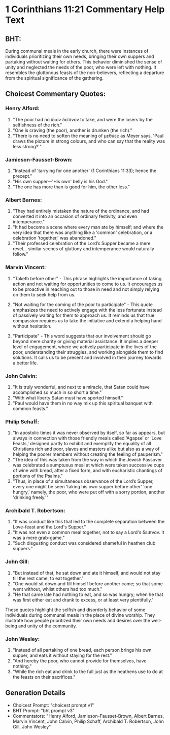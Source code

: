 # 1 Corinthians 11:21 Commentary Help Text

## BHT:
During communal meals in the early church, there were instances of individuals prioritizing their own needs, bringing their own suppers and partaking without waiting for others. This behavior diminished the sense of unity and neglected the needs of the poor, who were left with nothing. It resembles the gluttonous feasts of the non-believers, reflecting a departure from the spiritual significance of the gathering.

## Choicest Commentary Quotes:
### Henry Alford:
1. "The poor had no ἴδιον δεῖπνον to take, and were the losers by the selfishness of the rich."
2. "One is craving (the poor), another is drunken (the rich)."
3. "There is no need to soften the meaning of μεθύει: as Meyer says, 'Paul draws the picture in strong colours, and who can say that the reality was less strong?'"

### Jamieson-Fausset-Brown:
1. "Instead of 'tarrying for one another' (1 Corinthians 11:33); hence the precept." 
2. "His own supper—'His own' belly is his God." 
3. "The one has more than is good for him, the other less."

### Albert Barnes:
1. "They had entirely mistaken the nature of the ordinance, and had converted it into an occasion of ordinary festivity, and even intemperance."
2. "It had become a scene where every man ate by himself; and where the very idea that there was anything like a 'common' celebration, or a celebration 'together,' was abandoned."
3. "Their professed celebration of the Lord’s Supper became a mere revel... similar scenes of gluttony and intemperance would naturally follow."


### Marvin Vincent:
1. "Taketh before other" - This phrase highlights the importance of taking action and not waiting for opportunities to come to us. It encourages us to be proactive in reaching out to those in need and not simply relying on them to seek help from us.

2. "Not waiting for the coming of the poor to participate" - This quote emphasizes the need to actively engage with the less fortunate instead of passively waiting for them to approach us. It reminds us that true compassion requires us to take the initiative and extend a helping hand without hesitation.

3. "Participate" - This word suggests that our involvement should go beyond mere charity or giving material assistance. It implies a deeper level of engagement, where we actively participate in the lives of the poor, understanding their struggles, and working alongside them to find solutions. It calls us to be present and involved in their journey towards a better life.

### John Calvin:
1. "It is truly wonderful, and next to a miracle, that Satan could have accomplished so much in so short a time."
2. "With what liberty Satan must have sported himself."
3. "Paul would have them in no way mix up this spiritual banquet with common feasts."

### Philip Schaff:
1. "In apostolic times it was never observed by itself, so far as appears, but always in connection with those friendly meals called ‘Agapse’ or ‘Love Feasts,’ designed partly to exhibit and exemplify the equality of all Christians rich and poor, slaves and masters alike but also as a way of helping the poorer members without creating the feeling of pauperism."
2. "The idea of this was taken from the way in which the Jewish Passover was celebrated a sumptuous meal at which were taken successive cups of wine with bread, after a fixed form, and with eucharistic chantings of portions of the Psalms."
3. "Thus, in place of a simultaneous observance of the Lord’s Supper, every one might be seen 'taking his own supper before other' 'one hungry,' namely, the poor, who were put off with a sorry portion, another 'drinking freely.'"

### Archibald T. Robertson:
1. "It was conduct like this that led to the complete separation between the Love-feast and the Lord's Supper."
2. "It was not even a common meal together, not to say a Lord's δειπνον. It was a mere grab-game."
3. "Such disgusting conduct was considered shameful in heathen club suppers."

### John Gill:
1. "But instead of that, he sat down and ate it himself, and would not stay till the rest came, to eat together."
2. "One would sit down and fill himself before another came; so that some went without, whilst others had too much."
3. "He that came late had nothing to eat, and so was hungry; when he that was first either eat and drank to excess, or at least very plentifully."

These quotes highlight the selfish and disorderly behavior of some individuals during communal meals in the place of divine worship. They illustrate how people prioritized their own needs and desires over the well-being and unity of the community.

### John Wesley:
1. "Instead of all partaking of one bread, each person brings his own supper, and eats it without staying for the rest." 
2. "And hereby the poor, who cannot provide for themselves, have nothing." 
3. "While the rich eat and drink to the full just as the heathens use to do at the feasts on their sacrifices."


## Generation Details
- Choicest Prompt: "choicest prompt v1"
- BHT Prompt: "bht prompt v3"
- Commentators: "Henry Alford, Jamieson-Fausset-Brown, Albert Barnes, Marvin Vincent, John Calvin, Philip Schaff, Archibald T. Robertson, John Gill, John Wesley"
